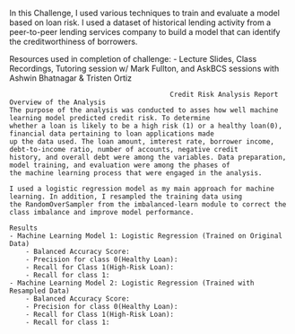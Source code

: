 In this Challenge, I used various techniques to train and evaluate a model based on loan risk. I used a dataset of historical lending 
activity from a peer-to-peer lending services company to build a model that can identify the creditworthiness of borrowers.

Resources used in completion of challenge:
    - Lecture Slides, Class Recordings, Tutoring session w/ Mark Fullton, and AskBCS sessions with Ashwin Bhatnagar & Tristen Ortiz

                                            
                                            Credit Risk Analysis Report
    Overview of the Analysis
    The purpose of the analysis was conducted to asses how well machine learning model predicted credit risk. To determine 
    whether a loan is likely to be a high risk (1) or a healthy loan(0), financial data pertaining to loan applications made 
    up the data used. The loan amount, imterest rate, borrower income, debt-to-income ratio, number of accounts, negative credit
    history, and overall debt were among the variables. Data preparation, model training, and evaluation were among the phases of 
    the machine learning process that were engaged in the analysis.

    I used a logistic regression model as my main approach for machine learning. In addition, I resampled the training data using 
    the RandomOverSampler from the imbalanced-learn module to correct the class imbalance and improve model performance.

    Results
    - Machine Learning Model 1: Logistic Regression (Trained on Original Data)
        - Balanced Accuracy Score:
        - Precision for class 0(Healthy Loan):
        - Recall for Class 1(High-Risk Loan):
        - Recall for class 1:
    - Machine Learning Model 2: Logistic Regression (Trained with Resampled Data)
        - Balanced Accuracy Score:
        - Precision for class 0(Healthy Loan):
        - Recall for Class 1(High-Risk Loan):
        - Recall for class 1:

